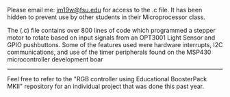Please email me: jm19w@fsu.edu for access to the .c file. It has been hidden to prevent use by other students in their Microprocessor class.

The (.c) file contains over 800 lines of code which programmed a stepper motor to rotate based on input signals from an OPT3001 Light Sensor and GPIO pushbuttons. Some of the features used were hardware interrupts, I2C communications, and use of the timer peripherals found on the MSP430 microcontroller development boar

*********************************************************************************************************************************************
Feel free to refer to the "RGB controller using Educational BoosterPack MKII" repository for an individual project that was done this past year.
